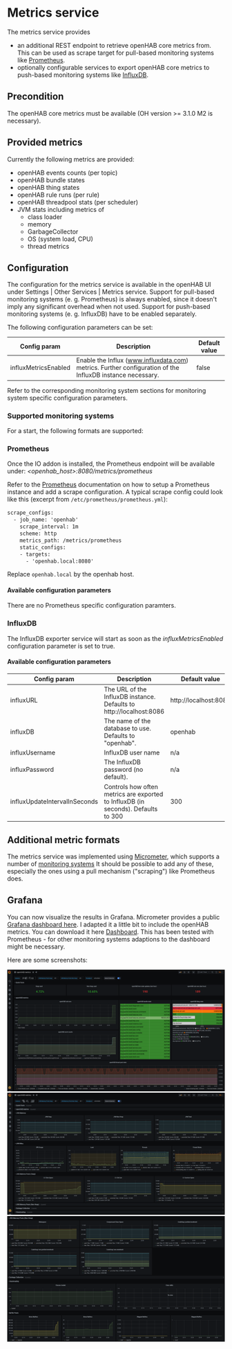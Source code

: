 # Metrics service

The metrics service provides 

* an additional REST endpoint to retrieve openHAB core metrics from. This can be used as scrape target for pull-based monitoring systems like [Prometheus](https://prometheus.io/).
* optionally configurable services to export openHAB core metrics to push-based monitoring systems like [InfluxDB](https://www.influxdata.com/). 

## Precondition

The openHAB core metrics must be available (OH version >= 3.1.0 M2 is necessary).

## Provided metrics

Currently the following metrics are provided: 

- openHAB events counts (per topic)
- openHAB bundle states
- openHAB thing states
- openHAB rule runs (per rule)
- openHAB threadpool stats (per scheduler)
- JVM stats including metrics of
    - class loader
    - memory
    - GarbageCollector
    - OS (system load, CPU)
    - thread metrics

## Configuration

The configuration for the metrics service is available in the openHAB UI under Settings | Other Services | Metrics service.
Support for pull-based monitoring systems (e. g. Prometheus) is always enabled, since it doesn't imply any significant overhead when not used.
Support for push-based monitoring systems (e. g. InfluxDB) have to be enabled separately. 

The following configuration parameters can be set:

|Config param|Description|Default value|
|--|--|--|
|influxMetricsEnabled|Enable the Influx (www.influxdata.com) metrics. Further configuration of the InfluxDB instance necessary.|false|

Refer to the corresponding monitoring system sections for monitoring system specific configuration parameters.  

### Supported monitoring systems

For a start, the following formats are supported:

### Prometheus

Once the IO addon is installed, the Prometheus endpoint will be available under:
_<openhab_host>:8080/metrics/prometheus_ 

Refer to the [Prometheus](https://prometheus.io/) documentation on how to setup a Prometheus instance and add a scrape configuration. A typical scrape config could look like this (excerpt from `/etc/prometheus/prometheus.yml`):

````shell
scrape_configs:
  - job_name: 'openhab'
    scrape_interval: 1m
    scheme: http
    metrics_path: /metrics/prometheus
    static_configs:
    - targets:
      - 'openhab.local:8080'
````

Replace `openhab.local` by the openhab host.   

#### Available configuration parameters

There are no Prometheus specific configuration paramters.

### InfluxDB

The InfluxDB exporter service will start as soon as the _influxMetricsEnabled_ configuration parameter is set to true.

#### Available configuration parameters

|Config param|Description|Default value|
|--|--|--|
|influxURL|The URL of the InfluxDB instance. Defaults to http://localhost:8086|http://localhost:8086|
|influxDB|The name of the database to use. Defaults to "openhab".|openhab|
|influxUsername|InfluxDB user name|n/a|
|influxPassword|The InfluxDB password (no default).|n/a|
|influxUpdateIntervalInSeconds|Controls how often metrics are exported to InfluxDB (in seconds). Defaults to 300|300|

## Additional metric formats

The metrics service was implemented using [Micrometer](https://micrometer.io), which supports a number of [monitoring systems](https://micrometer.io/docs) 
It should be possible to add any of these, especially the ones using a pull mechanism ("scraping") like Prometheus does.     

## Grafana

You can now visualize the results in Grafana. Micrometer provides a public [Grafana dashboard here](https://grafana.com/grafana/dashboards/4701). 
I adapted it a little bit to include the openHAB metrics. You can download it here [Dashboard](docs/dashboard.json). 
This has been tested with Prometheus - for other monitoring systems adaptions to the dashboard might be necessary.  

Here are some screenshots: 

![Grafana (1)](doc/grafana-1.png)
![Grafana (2)](doc/grafana-2.png)
![Grafana (3)](doc/grafana-3.png)
